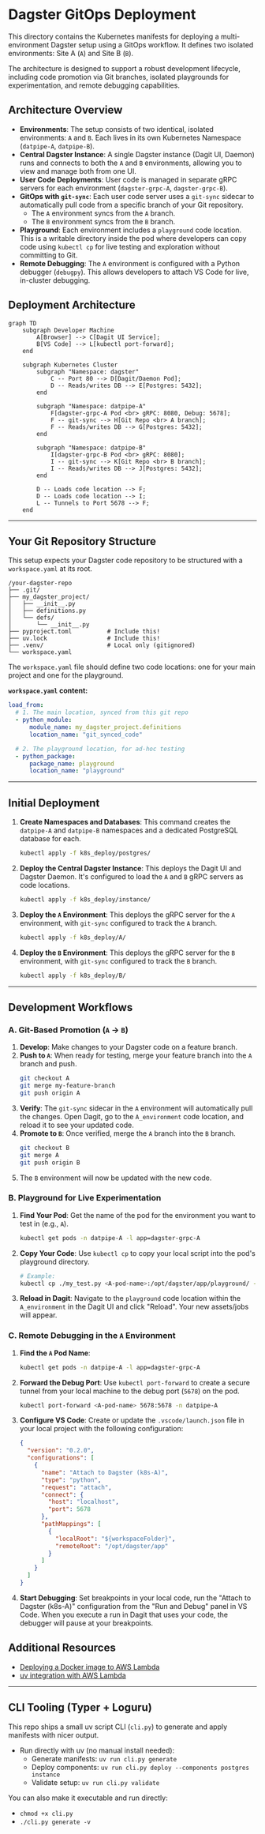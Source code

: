 # Dagster GitOps Deployment

This directory contains the Kubernetes manifests for deploying a multi-environment Dagster setup using a GitOps workflow. It defines two isolated environments: Site A (`A`) and Site B (`B`).

The architecture is designed to support a robust development lifecycle, including code promotion via Git branches, isolated playgrounds for experimentation, and remote debugging capabilities.

## Architecture Overview

- **Environments**: The setup consists of two identical, isolated environments: `A` and `B`. Each lives in its own Kubernetes Namespace (`datpipe-A`, `datpipe-B`).
- **Central Dagster Instance**: A single Dagster instance (Dagit UI, Daemon) runs and connects to both the `A` and `B` environments, allowing you to view and manage both from one UI.
- **User Code Deployments**: User code is managed in separate gRPC servers for each environment (`dagster-grpc-A`, `dagster-grpc-B`).
- **GitOps with `git-sync`**: Each user code server uses a `git-sync` sidecar to automatically pull code from a specific branch of your Git repository.
  - The `A` environment syncs from the `A` branch.
  - The `B` environment syncs from the `B` branch.
- **Playground**: Each environment includes a `playground` code location. This is a writable directory inside the pod where developers can copy code using `kubectl cp` for live testing and exploration without committing to Git.
- **Remote Debugging**: The `A` environment is configured with a Python debugger (`debugpy`). This allows developers to attach VS Code for live, in-cluster debugging.

## Deployment Architecture

```mermaid
graph TD
    subgraph Developer Machine
        A[Browser] --> C[Dagit UI Service];
        B[VS Code] --> L[kubectl port-forward];
    end

    subgraph Kubernetes Cluster
        subgraph "Namespace: dagster"
            C -- Port 80 --> D[Dagit/Daemon Pod];
            D -- Reads/writes DB --> E[Postgres: 5432];
        end

        subgraph "Namespace: datpipe-A"
            F[dagster-grpc-A Pod <br> gRPC: 8080, Debug: 5678];
            F -- git-sync --> H[Git Repo <br> A branch];
            F -- Reads/writes DB --> G[Postgres: 5432];
        end

        subgraph "Namespace: datpipe-B"
            I[dagster-grpc-B Pod <br> gRPC: 8080];
            I -- git-sync --> K[Git Repo <br> B branch];
            I -- Reads/writes DB --> J[Postgres: 5432];
        end

        D -- Loads code location --> F;
        D -- Loads code location --> I;
        L -- Tunnels to Port 5678 --> F;
    end
```

---

## Your Git Repository Structure

This setup expects your Dagster code repository to be structured with a `workspace.yaml` at its root.

```
/your-dagster-repo
├── .git/
├── my_dagster_project/
│   ├── __init__.py
│   ├── definitions.py
│   └── defs/
│       └── __init__.py
├── pyproject.toml          # Include this!
├── uv.lock                 # Include this!
├── .venv/                  # Local only (gitignored)
└── workspace.yaml
```

The `workspace.yaml` file should define two code locations: one for your main project and one for the playground.

**`workspace.yaml` content:**

```yaml
load_from:
  # 1. The main location, synced from this git repo
  - python_module:
      module_name: my_dagster_project.definitions
      location_name: "git_synced_code"

  # 2. The playground location, for ad-hoc testing
  - python_package:
      package_name: playground
      location_name: "playground"
```

---

## Initial Deployment

1.  **Create Namespaces and Databases**:
    This command creates the `datpipe-A` and `datpipe-B` namespaces and a dedicated PostgreSQL database for each.

    ```bash
    kubectl apply -f k8s_deploy/postgres/
    ```

2.  **Deploy the Central Dagster Instance**:
    This deploys the Dagit UI and Dagster Daemon. It's configured to load the `A` and `B` gRPC servers as code locations.

    ```bash
    kubectl apply -f k8s_deploy/instance/
    ```

3.  **Deploy the `A` Environment**:
    This deploys the gRPC server for the `A` environment, with `git-sync` configured to track the `A` branch.

    ```bash
    kubectl apply -f k8s_deploy/A/
    ```

4.  **Deploy the `B` Environment**:
    This deploys the gRPC server for the `B` environment, with `git-sync` configured to track the `B` branch.

    ```bash
    kubectl apply -f k8s_deploy/B/
    ```

---

## Development Workflows

### A. Git-Based Promotion (`A` -> `B`)

1.  **Develop**: Make changes to your Dagster code on a feature branch.
2.  **Push to `A`**: When ready for testing, merge your feature branch into the `A` branch and push.
    ```bash
    git checkout A
    git merge my-feature-branch
    git push origin A
    ```
3.  **Verify**: The `git-sync` sidecar in the `A` environment will automatically pull the changes. Open Dagit, go to the `A_environment` code location, and reload it to see your updated code.
4.  **Promote to `B`**: Once verified, merge the `A` branch into the `B` branch.
    ```bash
    git checkout B
    git merge A
    git push origin B
    ```
5.  The `B` environment will now be updated with the new code.

### B. Playground for Live Experimentation

1.  **Find Your Pod**: Get the name of the pod for the environment you want to test in (e.g., `A`).

    ```bash
    kubectl get pods -n datpipe-A -l app=dagster-grpc-A
    ```

2.  **Copy Your Code**: Use `kubectl cp` to copy your local script into the pod's playground directory.

    ```bash
    # Example:
    kubectl cp ./my_test.py <A-pod-name>:/opt/dagster/app/playground/ -n datpipe-A
    ```

3.  **Reload in Dagit**: Navigate to the `playground` code location within the `A_environment` in the Dagit UI and click "Reload". Your new assets/jobs will appear.

### C. Remote Debugging in the `A` Environment

1.  **Find the `A` Pod Name**:

    ```bash
    kubectl get pods -n datpipe-A -l app=dagster-grpc-A
    ```

2.  **Forward the Debug Port**: Use `kubectl port-forward` to create a secure tunnel from your local machine to the debug port (`5678`) on the pod.

    ```bash
    kubectl port-forward <A-pod-name> 5678:5678 -n datpipe-A
    ```

3.  **Configure VS Code**: Create or update the `.vscode/launch.json` file in your local project with the following configuration:

    ```json
    {
      "version": "0.2.0",
      "configurations": [
        {
          "name": "Attach to Dagster (k8s-A)",
          "type": "python",
          "request": "attach",
          "connect": {
            "host": "localhost",
            "port": 5678
          },
          "pathMappings": [
            {
              "localRoot": "${workspaceFolder}",
              "remoteRoot": "/opt/dagster/app"
            }
          ]
        }
      ]
    }
    ```

4.  **Start Debugging**: Set breakpoints in your local code, run the "Attach to Dagster (k8s-A)" configuration from the "Run and Debug" panel in VS Code. When you execute a run in Dagit that uses your code, the debugger will pause at your breakpoints.

## Additional Resources

- [Deploying a Docker image to AWS Lambda](https://docs.astral.sh/uv/guides/integration/aws-lambda/#deploying-a-docker-image)
- [uv integration with AWS Lambda](https://docs.astral.sh/uv/guides/integration/aws-lambda/)

---

## CLI Tooling (Typer + Loguru)

This repo ships a small uv script CLI (`cli.py`) to generate and apply manifests with nicer output.

- Run directly with uv (no manual install needed):
  - Generate manifests: `uv run cli.py generate`
  - Deploy components: `uv run cli.py deploy --components postgres instance`
  - Validate setup: `uv run cli.py validate`

You can also make it executable and run directly:

- `chmod +x cli.py`
- `./cli.py generate -v`
